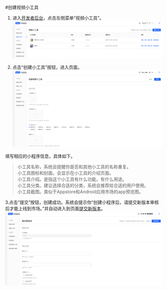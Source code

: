 #创建视频小工具
1. 进入[开发者后台](http://os.videojj.com/developer?from=devdoc)，点击左侧菜单“视频小工具”。
![](./image/Xnip2019-11-01_16-15-29.png)

2. 点击“创建小工具”按钮，进入页面。
![](./image/Xnip2019-11-01_16-20-05.png)  

填写相应的小程序信息，具体如下。   
>小工具名称，系统会提醒你是否和其他小工具的名称重复。  
>小工具图标和封面。会显示在小工具的介绍页面。  
>小工具介绍。是指这个小工具有什么功能，有什么用途。  
>小工具分类。建议选择合适的分类，系统会推荐给合适的用户使用。  
>小工具截图。类似于Appstore和Android应用市场的app预览图。 

3.点击“提交”按钮，创建成功。系统会提示你“创建小程序后，请提交新版本审核后才能上线到市场。”并自动进入到页面[提交新版本](./submit-new-minitool-version.md)。
![](./image/Xnip2019-11-01_16-22-10.png)